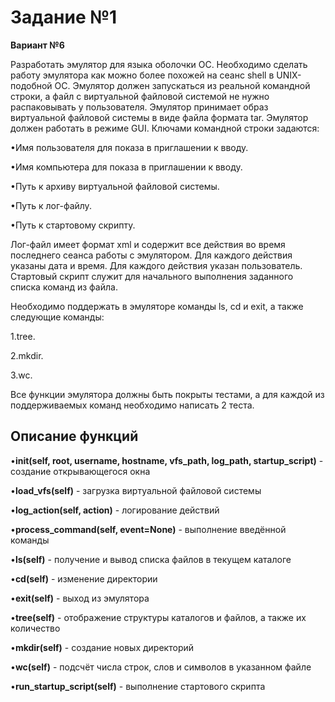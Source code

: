 <h1>Задание №1</h1>

**Вариант №6**

Разработать эмулятор для языка оболочки ОС. Необходимо сделать работу эмулятора как можно более похожей на сеанс shell в UNIX-подобной ОС. Эмулятор должен запускаться из реальной командной строки, а файл с виртуальной файловой системой не нужно распаковывать у пользователя. Эмулятор принимает образ виртуальной файловой системы в виде файла формата tar. Эмулятор должен работать в режиме GUI.
Ключами командной строки задаются:

•Имя пользователя для показа в приглашении к вводу.

•Имя компьютера для показа в приглашении к вводу.

•Путь к архиву виртуальной файловой системы.

•Путь к лог-файлу.

•Путь к стартовому скрипту.

Лог-файл имеет формат xml и содержит все действия во время последнего сеанса работы с эмулятором. Для каждого действия указаны дата и время. Для каждого действия указан пользователь.
Стартовый скрипт служит для начального выполнения заданного списка команд из файла.

Необходимо поддержать в эмуляторе команды ls, cd и exit, а также следующие команды:

1.tree.

2.mkdir.

3.wc.

Все функции эмулятора должны быть покрыты тестами, а для каждой из поддерживаемых команд необходимо написать 2 теста.

<h2>Описание функций</h2>

•**__init__(self, root, username, hostname, vfs_path, log_path, startup_script)** - создание открывающегося окна

•**load_vfs(self)** - загрузка виртуальной файловой системы

•**log_action(self, action)** - логирование действий

•**process_command(self, event=None)** - выполнение введённой команды

•**ls(self)** - получение и вывод списка файлов в текущем каталоге

•**cd(self)** - изменение директории

•**exit(self)** - выход из эмулятора

•**tree(self)** - отображение структуры каталогов и файлов, а также их количество

•**mkdir(self)** - создание новых директорий

•**wc(self)** - подсчёт числа строк, слов и символов в указанном файле

•**run_startup_script(self)** - выполнение стартового скрипта
